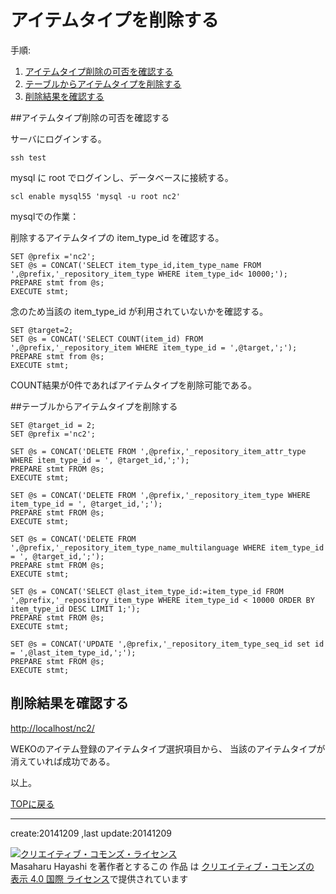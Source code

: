 # アイテムタイプを削除する

手順:

1. [アイテムタイプ削除の可否を確認する](#sec1)
2. [テーブルからアイテムタイプを削除する](#sec2)
3. [削除結果を確認する](#sec3)


##アイテムタイプ削除の可否を確認する<a name="sec1"/>

サーバにログインする。

    ssh test

mysql に root でログインし、データベースに接続する。

    scl enable mysql55 'mysql -u root nc2'

mysqlでの作業：

削除するアイテムタイプの item_type_id を確認する。

    SET @prefix ='nc2';
    SET @s = CONCAT('SELECT item_type_id,item_type_name FROM ',@prefix,'_repository_item_type WHERE item_type_id< 10000;');
	PREPARE stmt from @s;
	EXECUTE stmt;

念のため当該の item_type_id が利用されていないかを確認する。

    SET @target=2;
    SET @s = CONCAT('SELECT COUNT(item_id) FROM ',@prefix,'_repository_item WHERE item_type_id = ',@target,';');
	PREPARE stmt from @s;
	EXECUTE stmt;
    
COUNT結果が0件であればアイテムタイプを削除可能である。

##テーブルからアイテムタイプを削除する<a name="sec2"/>

    SET @target_id = 2;
    SET @prefix ='nc2'; 

    SET @s = CONCAT('DELETE FROM ',@prefix,'_repository_item_attr_type WHERE item_type_id = ', @target_id,';');
    PREPARE stmt FROM @s;
    EXECUTE stmt;

    SET @s = CONCAT('DELETE FROM ',@prefix,'_repository_item_type WHERE item_type_id = ', @target_id,';');
    PREPARE stmt FROM @s;
    EXECUTE stmt;

    SET @s = CONCAT('DELETE FROM ',@prefix,'_repository_item_type_name_multilanguage WHERE item_type_id = ', @target_id,';');
    PREPARE stmt FROM @s;
    EXECUTE stmt;
    
    SET @s = CONCAT('SELECT @last_item_type_id:=item_type_id FROM ',@prefix,'_repository_item_type WHERE item_type_id < 10000 ORDER BY item_type_id DESC LIMIT 1;');
    PREPARE stmt FROM @s;
    EXECUTE stmt;

    SET @s = CONCAT('UPDATE ',@prefix,'_repository_item_type_seq_id set id = ',@last_item_type_id,';');
    PREPARE stmt FROM @s;
    EXECUTE stmt;

## 削除結果を確認する <a name="sec3"/>

[http://localhost/nc2/](http://localhost/nc2/)

WEKOのアイテム登録のアイテムタイプ選択項目から、
当該のアイテムタイプが消えていれば成功である。

以上。

[TOPに戻る](../../)

---
create:20141209 ,last update:20141209

<a rel="license" href="http://creativecommons.org/licenses/by/4.0/"><img alt="クリエイティブ・コモンズ・ライセンス" style="border-width:0" src="http://i.creativecommons.org/l/by/4.0/88x31.png" /></a><br /><span xmlns:cc="http://creativecommons.org/ns#" property="cc:attributionName">Masaharu Hayashi</span> を著作者とするこの 作品 は <a rel="license" href="http://creativecommons.org/licenses/by/4.0/">クリエイティブ・コモンズの 表示 4.0 国際 ライセンス</a>で提供されています
